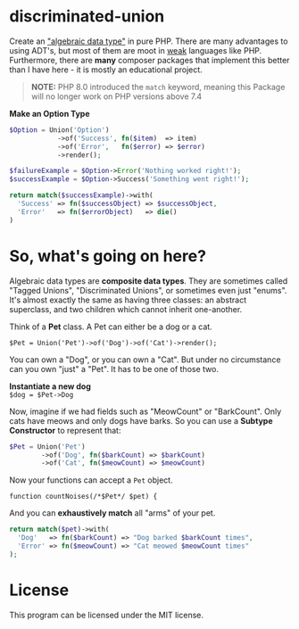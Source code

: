 # discriminated-union
Create an ["algebraic data type"](https://en.wikipedia.org/wiki/Algebraic_data_type) in pure PHP. There are many advantages to using ADT's, but most of them are moot in [weak](https://en.wikipedia.org/wiki/Strong_and_weak_typing#Definitions_of_%22strong%22_or_%22weak%22) languages like PHP. Furthermore, there are **many** composer packages that implement this better than I have here - it is mostly an educational project.

> **NOTE:** PHP 8.0 introduced the `match` keyword, meaning this Package will no longer work on PHP versions above 7.4

**Make an Option Type**
```php
$Option = Union('Option')
            ->of('Success', fn($item)  => item)
            ->of('Error',   fn($error) => $error)
            ->render();

$failureExample = $Option->Error('Nothing worked right!');
$successExample = $Option->Success('Something went right!');

return match($successExample)->with(
  'Success' => fn($successObject) => $successObject,
  'Error'   => fn($errorObject)   => die()
)
```

# So, what's going on here?
Algebraic data types are **composite data types**. They are sometimes called "Tagged Unions", "Discriminated Unions", or sometimes
even just "enums". It's almost exactly the same as having three classes: an abstract superclass, and two children which cannot
inherit one-another.

Think of a **Pet** class. A Pet can either be a dog or a cat.

`$Pet = Union('Pet')->of('Dog')->of('Cat')->render();`

You can own a "Dog", or you can own a "Cat". But under no circumstance can you own "just" a "Pet". It has to be one of those
two.

**Instantiate a new dog**  
`$dog = $Pet->Dog`

Now, imagine if we had fields such as "MeowCount" or "BarkCount". Only cats have meows and only dogs have barks. So you
can use a **Subtype Constructor** to represent that:

```php
$Pet = Union('Pet')
        ->of('Dog', fn($barkCount) => $barkCount)
        ->of('Cat', fn($meowCount) => $meowCount)
```

Now your functions can accept a `Pet` object.

`function countNoises(/*$Pet*/ $pet) {`

And you can **exhaustively match** all "arms" of your pet.

```php
return match($pet)->with(
  'Dog'   => fn($barkCount) => "Dog barked $barkCount times",
  'Error' => fn($meowCount) => "Cat meowed $meowCount times"
);
```
# License
This program can be licensed under the MIT license.
